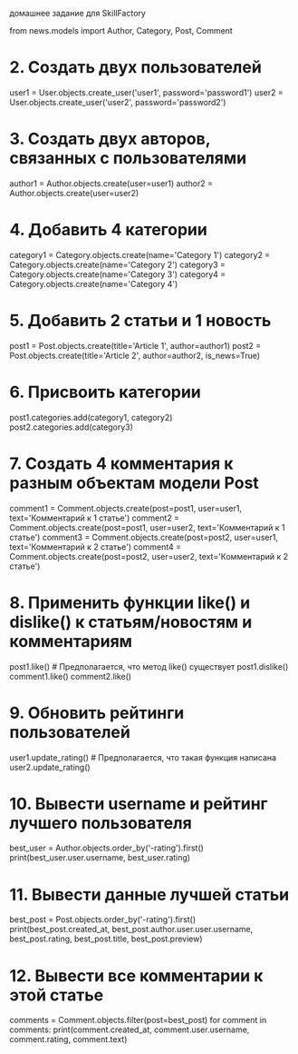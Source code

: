 домашнее задание для SkillFactory

from news.models import Author, Category, Post, Comment

# 2. Создать двух пользователей
user1 = User.objects.create_user('user1', password='password1')
user2 = User.objects.create_user('user2', password='password2')

# 3. Создать двух авторов, связанных с пользователями
author1 = Author.objects.create(user=user1)
author2 = Author.objects.create(user=user2)

# 4. Добавить 4 категории
category1 = Category.objects.create(name='Category 1')
category2 = Category.objects.create(name='Category 2')
category3 = Category.objects.create(name='Category 3')
category4 = Category.objects.create(name='Category 4')

# 5. Добавить 2 статьи и 1 новость
post1 = Post.objects.create(title='Article 1', author=author1)
post2 = Post.objects.create(title='Article 2', author=author2, is_news=True)

# 6. Присвоить категории
post1.categories.add(category1, category2)
post2.categories.add(category3)

# 7. Создать 4 комментария к разным объектам модели Post
comment1 = Comment.objects.create(post=post1, user=user1, text='Комментарий к 1 статье')
comment2 = Comment.objects.create(post=post1, user=user2, text='Комментарий к 1 статье')
comment3 = Comment.objects.create(post=post2, user=user1, text='Комментарий к 2 статье')
comment4 = Comment.objects.create(post=post2, user=user2, text='Комментарий к 2 статье')

# 8. Применить функции like() и dislike() к статьям/новостям и комментариям
post1.like()   # Предполагается, что метод like() существует
post1.dislike()
comment1.like()
comment2.like()

# 9. Обновить рейтинги пользователей
user1.update_rating()  # Предполагается, что такая функция написана
user2.update_rating()

# 10. Вывести username и рейтинг лучшего пользователя
best_user = Author.objects.order_by('-rating').first()
print(best_user.user.username, best_user.rating)

# 11. Вывести данные лучшей статьи
best_post = Post.objects.order_by('-rating').first()
print(best_post.created_at, best_post.author.user.user.username, best_post.rating, best_post.title, best_post.preview)

# 12. Вывести все комментарии к этой статье
comments = Comment.objects.filter(post=best_post)
for comment in comments:
print(comment.created_at, comment.user.username, comment.rating, comment.text)

